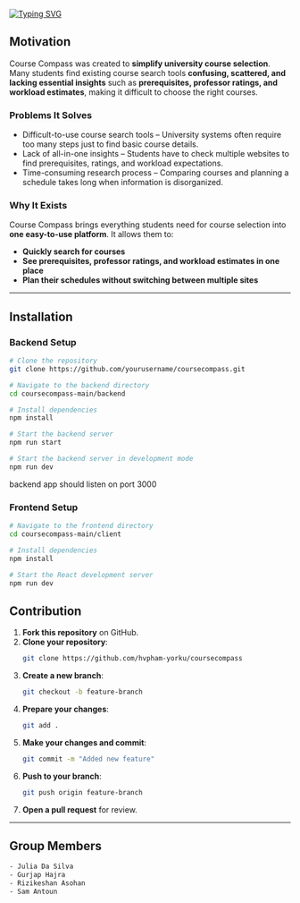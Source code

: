 [![Typing SVG](https://readme-typing-svg.demolab.com?font=Fira+Code&weight=600&size=25&pause=1000&color=F7F7F7&background=FFFFFF00&width=435&lines=%F0%9F%A7%AD+Course+Compass)](https://git.io/typing-svg)

## Motivation

Course Compass was created to **simplify university course selection**. Many students find existing course search tools **confusing, scattered, and lacking essential insights** such as **prerequisites, professor ratings, and workload estimates**, making it difficult to choose the right courses.

### Problems It Solves

- Difficult-to-use course search tools – University systems often require too many steps just to find basic course details.
- Lack of all-in-one insights – Students have to check multiple websites to find prerequisites, ratings, and workload expectations.
- Time-consuming research process – Comparing courses and planning a schedule takes long when information is disorganized.

### Why It Exists

Course Compass brings everything students need for course selection into **one easy-to-use platform**. 
It allows them to:  
- **Quickly search for courses**  
- **See prerequisites, professor ratings, and workload estimates in one place**  
- **Plan their schedules without switching between multiple sites**

---

## Installation

### Backend Setup

```bash
# Clone the repository
git clone https://github.com/yourusername/coursecompass.git

# Navigate to the backend directory
cd coursecompass-main/backend

# Install dependencies
npm install

# Start the backend server
npm run start

# Start the backend server in development mode
npm run dev
```

backend app should listen on port 3000

### Frontend Setup

```bash
# Navigate to the frontend directory
cd coursecompass-main/client

# Install dependencies
npm install

# Start the React development server
npm run dev
```

## Contribution

1. **Fork this repository** on GitHub.
2. **Clone your repository**:
   ```bash
   git clone https://github.com/hvpham-yorku/coursecompass
   ```
3. **Create a new branch**:
   ```bash
   git checkout -b feature-branch
   ```
4. **Prepare your changes**:
   ```bash
   git add .
   ```
5. **Make your changes and commit**:
   ```bash
   git commit -m "Added new feature"
   ```
6. **Push to your branch**:
   ```bash
   git push origin feature-branch
   ```
7. **Open a pull request** for review.

---

## Group Members

```bash
- Julia Da Silva
- Gurjap Hajra
- Rizikeshan Asohan
- Sam Antoun
```
